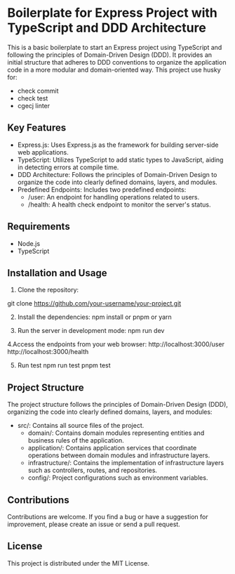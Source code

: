 # Boilerplate for Express Project with TypeScript and DDD Architecture

This is a basic boilerplate to start an Express project using TypeScript and following the principles of Domain-Driven Design (DDD). It provides an initial structure that adheres to DDD conventions to organize the application code in a more modular and domain-oriented way.
This project use husky for:
- check commit
- check test
- cgecj linter

## Key Features
- Express.js: Uses Express.js as the framework for building server-side web applications.
- TypeScript: Utilizes TypeScript to add static types to JavaScript, aiding in detecting errors at compile time.
- DDD Architecture: Follows the principles of Domain-Driven Design to organize the code into clearly defined domains, layers, and modules.
- Predefined Endpoints: Includes two predefined endpoints:
    - /user: An endpoint for handling operations related to users.
    - /health: A health check endpoint to monitor the server's status.

## Requirements
- Node.js
- TypeScript

## Installation and Usage

1. Clone the repository:

git clone https://github.com/your-username/your-project.git

2. Install the dependencies:
npm install or pnpm or yarn

3. Run the server in development mode:
npm run dev

4.Access the endpoints from your web browser:
http://localhost:3000/user
http://localhost:3000/health

5. Run test
npm run test
pnpm test

## Project Structure

The project structure follows the principles of Domain-Driven Design (DDD), organizing the code into clearly defined domains, layers, and modules:

- src/: Contains all source files of the project.
    - domain/: Contains domain modules representing entities and business rules of the application.
    - application/: Contains application services that coordinate operations between domain modules and infrastructure layers.
    - infrastructure/: Contains the implementation of infrastructure layers such as controllers, routes, and repositories.
    - config/: Project configurations such as environment variables.

## Contributions
Contributions are welcome. If you find a bug or have a suggestion for improvement, please create an issue or send a pull request.

## License
This project is distributed under the MIT License.